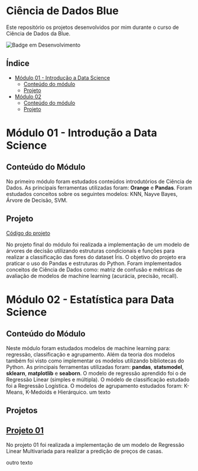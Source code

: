 # Ciência de Dados Blue
Este repositório os projetos desenvolvidos por mim durante o curso de Ciência de Dados da Blue.

![Badge em Desenvolvimento](http://img.shields.io/static/v1?label=STATUS&message=EM%20DESENVOLVIMENTO&color=GREEN&style=for-the-badge)

## Índice 

* [Módulo 01 - Introdução a Data Science](#Módulo-01---Introdução-a-Data-Science)
  * [Conteúdo do módulo](#Conteúdo-do-Módulo)
  * [Projeto](#Projeto)
* [Módulo 02](#Módulo-02)
  * [Conteúdo do módulo](#Conteúdo-do-Módulo)
  * [Projeto](#Projeto)

# Módulo 01 - Introdução a Data Science

## Conteúdo do Módulo

No primeiro módulo foram estudados conteúdos introdutórios de Ciência de Dados. As principais ferramentas utilizadas foram: **Orange** e **Pandas**. Foram estudados conceitos sobre os seguintes modelos: KNN, Nayve Bayes, Árvore de Decisão, SVM.

## Projeto

[Código do projeto](https://github.com/duartejr/data_science_blue/blob/master/modulo01/modulo01_projeto02_implementar_classificar_arvore_decisao.ipynb)

No projeto final do módulo foi realizada a implementação de um modelo de árvores de decisão utilizando estruturas condicionais e funções para realizar a classificação das fores do dataset Íris. O objetivo do projeto era praticar o uso do Pandas e estruturas do Python. Foram implementados conceitos de Ciência de Dados como: matriz de confusão e métricas de avaliação de modelos de machine learning (acurácia, precisão, recall).


# Módulo 02 - Estatística para Data Science
## Conteúdo do Módulo
Neste módulo foram estudados modelos de machine learning para: regressão, classificação e agrupamento. Além da teoria dos modelos também foi visto como implementar os modelos utilizando bibliotecas do Python. As principais ferramentas utilizadas foram: **pandas**, **statsmodel**, **sklearn**, **matplotlib** e **seaborn**. O modelo de regressão aprendido foi o de Regressão Linear (simples e múltipla). O módelo de classificação estudado foi a Regressão Logística. O modelos de agrupamento estudados foram: K-Means, K-Medoids e Hierárquico.
um texto

## Projetos

## [Projeto 01](https://github.com/duartejr/data_science_blue/blob/master/modulo02/projeto_01/projeto_1.ipynb)

No projeto 01 foi realizada a implementação de um modelo de Regressão Linear Multivariada para realizar a predição de preços de casas.



outro texto
